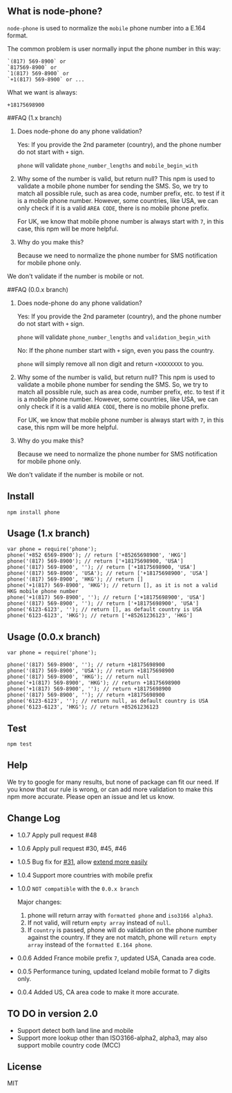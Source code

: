 ## What is node-phone?
`node-phone` is used to normalize the `mobile` phone number into a E.164 format.

The common problem is user normally input the phone number in this way:

```
`(817) 569-8900` or
`817569-8900` or
`1(817) 569-8900` or
`+1(817) 569-8900` or ...
```

What we want is always:

```
+18175698900
```


##FAQ (1.x branch)

1. Does node-phone do any phone validation?

	Yes: If you provide the 2nd parameter (country), and the phone number do not start with `+` sign.

	`phone` will validate `phone_number_lengths` and `mobile_begin_with`

2. Why some of the number is valid, but return null?
	This npm is used to validate a mobile phone number for sending the SMS.
	So, we try to match all possible rule, such as area code, number prefix, etc. to test if it is a mobile phone number.
	However, some countries, like USA, we can only check if it is a valid `AREA CODE`, there is no mobile phone prefix.

	For UK, we know that mobile phone number is always start with `7`, in this case, this npm will be more helpful.

3. Why do you make this?

	Because we need to normalize the phone number for SMS notification for mobile phone only.

We don't validate if the number is mobile or not.



##FAQ (0.0.x branch)

1. Does node-phone do any phone validation?

	Yes: If you provide the 2nd parameter (country), and the phone number do not start with `+` sign.

	`phone` will validate `phone_number_lengths` and `validation_begin_with`

	No: If the phone number start with `+` sign, even you pass the country.

	`phone` will simply remove all non digit and return `+XXXXXXXX` to you.

2. Why some of the number is valid, but return null?
	This npm is used to validate a mobile phone number for sending the SMS.
	So, we try to match all possible rule, such as area code, number prefix, etc. to test if it is a mobile phone number.
	However, some countries, like USA, we can only check if it is a valid `AREA CODE`, there is no mobile phone prefix.

	For UK, we know that mobile phone number is always start with `7`, in this case, this npm will be more helpful.

3. Why do you make this?

	Because we need to normalize the phone number for SMS notification for mobile phone only.

We don't validate if the number is mobile or not.


## Install
```
npm install phone
```



## Usage (1.x branch)
```
var phone = require('phone');
phone('+852 6569-8900'); // return ['+85265698900', 'HKG']
phone('(817) 569-8900'); // return ['+18175698900, 'USA']
phone('(817) 569-8900', ''); // return ['+18175698900, 'USA']
phone('(817) 569-8900', 'USA'); // return ['+18175698900', 'USA']
phone('(817) 569-8900', 'HKG'); // return []
phone('+1(817) 569-8900', 'HKG'); // return [], as it is not a valid HKG mobile phone number
phone('+1(817) 569-8900', ''); // return ['+18175698900', 'USA']
phone('(817) 569-8900', ''); // return ['+18175698900', 'USA']
phone('6123-6123', ''); // return [], as default country is USA
phone('6123-6123', 'HKG'); // return ['+85261236123', 'HKG']
```


## Usage (0.0.x branch)
```
var phone = require('phone');

phone('(817) 569-8900', ''); // return +18175698900
phone('(817) 569-8900', 'USA'); // return +18175698900
phone('(817) 569-8900', 'HKG'); // return null
phone('+1(817) 569-8900', 'HKG'); // return +18175698900
phone('+1(817) 569-8900', ''); // return +18175698900
phone('(817) 569-8900', ''); // return +18175698900
phone('6123-6123', ''); // return null, as default country is USA
phone('6123-6123', 'HKG'); // return +85261236123
```


## Test

```
npm test
```

## Help

We try to google for many results, but none of package can fit our need.
If you know that our rule is wrong, or can add more validation to make this npm more accurate.
Please open an issue and let us know.

## Change Log
* 1.0.7 Apply pull request #48

* 1.0.6 Apply pull request #30, #45, #46

* 1.0.5 Bug fix for [#31](https://github.com/AfterShip/node-phone/issues/31), allow [extend more easily](https://github.com/AfterShip/node-phone/issues/32)

* 1.0.4 Support more countries with mobile prefix

* 1.0.0 `NOT compatible` with the `0.0.x branch`

    Major changes:
    1. phone will return array with `formatted phone` and `iso3166 alpha3`.
    2. If not valid, will return `empty array` instead of `null`.
    3. If `country` is passed, phone will do validation on the phone number against the country.
    If they are not match, phone will `return empty array` instead of the `formatted E.164 phone`.
* 0.0.6	Added France mobile prefix `7`, updated USA, Canada area code.
* 0.0.5	Performance tuning, updated Iceland mobile format to 7 digits only.
* 0.0.4	Added US, CA area code to make it more accurate.

## TO DO in version 2.0
- Support detect both land line and mobile
- Support more lookup other than ISO3166-alpha2, alpha3, may also support mobile country code (MCC)


## License
MIT

